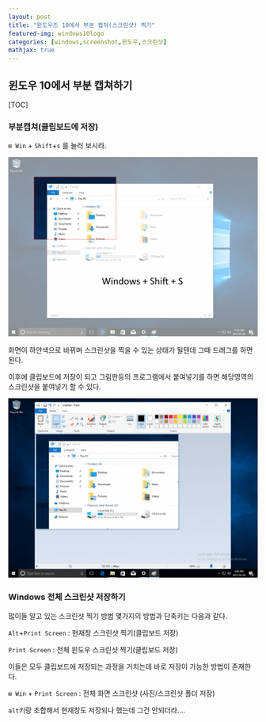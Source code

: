```yaml
---      
layout: post 
title: "윈도우즈 10에서 부분 캡쳐(스크린샷) 찍기" 
featured-img: windows10logo
categories: [windows,screenshot,윈도우,스크린샷] 
mathjax: true
---    
```


## 윈도우 10에서 부분 캡쳐하기

[TOC]

### 부분캡쳐(클립보드에 저장)

`⊞ Win` + `Shift`+`s` 를 눌러 보시라. 

![area_selct](/assets/img/posts/area_screenshot.png)



화면이 하얀색으로 바뀌며 스크린샷을 찍을 수 있는 상태가 될텐데 그때 드래그를 하면된다. 

이후에 클립보드에 저장이 되고 그림판등의 프로그램에서 붙여넣기를 하면 해당영역의 스크린샷을 붙여넣기 할 수 있다. 



![paste](/assets/img/posts/result.png)



### Windows 전체 스크린샷 저장하기

많이들 알고 있는 스크린샷 찍기 방법 몇가지의 방법과 단축키는 다음과 같다. 

`Alt`+`Print Screen` : 현재창 스크린샷 찍기(클립보드 저장)

`Print Screen` : 전체 윈도우 스크린샷 찍기(클립보드 저장)



이들은 모두 클립보드에 저장되는 과정을 거치는데 바로 저장이 가능한 방법이 존재한다. 

`⊞ Win` + `Print Screen` : 전체 화면 스크린샷 (사진/스크린샷 폴더 저장)



`alt`키랑 조합해서 현재창도 저장되나 했는데 그건 안되더라.... 














